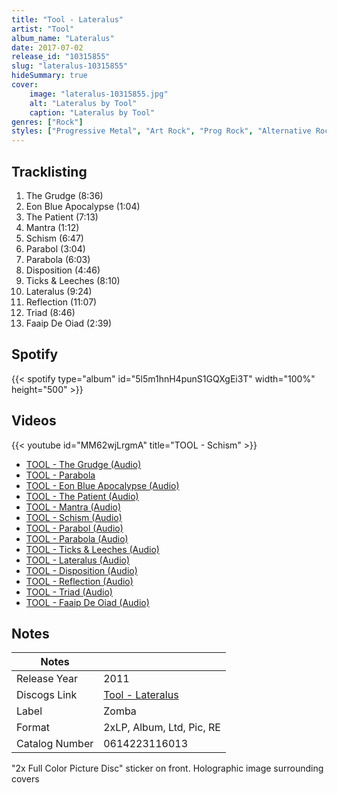 ```yaml
---
title: "Tool - Lateralus"
artist: "Tool"
album_name: "Lateralus"
date: 2017-07-02
release_id: "10315855"
slug: "lateralus-10315855"
hideSummary: true
cover:
    image: "lateralus-10315855.jpg"
    alt: "Lateralus by Tool"
    caption: "Lateralus by Tool"
genres: ["Rock"]
styles: ["Progressive Metal", "Art Rock", "Prog Rock", "Alternative Rock", "Experimental"]
---
```

## Tracklisting
1. The Grudge (8:36)
2. Eon Blue Apocalypse (1:04)
3. The Patient (7:13)
4. Mantra (1:12)
5. Schism (6:47)
6. Parabol (3:04)
7. Parabola (6:03)
8. Disposition (4:46)
9. Ticks & Leeches (8:10)
10. Lateralus (9:24)
11. Reflection (11:07)
12. Triad (8:46)
13. Faaip De Oiad (2:39)
## Spotify
{{< spotify type="album" id="5l5m1hnH4punS1GQXgEi3T" width="100%" height="500" >}}

## Videos
{{< youtube id="MM62wjLrgmA" title="TOOL - Schism" >}}
- [TOOL - The Grudge (Audio)](https://www.youtube.com/watch?v=3BXyEUOuNds)
- [TOOL - Parabola](https://www.youtube.com/watch?v=-_nQhGR0K8M)
- [TOOL - Eon Blue Apocalypse (Audio)](https://www.youtube.com/watch?v=75hGl9stdQI)
- [TOOL - The Patient (Audio)](https://www.youtube.com/watch?v=rDrhI1GUnNg)
- [TOOL - Mantra (Audio)](https://www.youtube.com/watch?v=cDuLYGYHhQk)
- [TOOL - Schism (Audio)](https://www.youtube.com/watch?v=80RtBeB61LE)
- [TOOL - Parabol (Audio)](https://www.youtube.com/watch?v=ynzDDi9Y044)
- [TOOL - Parabola (Audio)](https://www.youtube.com/watch?v=-DuAAmHpGbw)
- [TOOL - Ticks & Leeches (Audio)](https://www.youtube.com/watch?v=q0BOpkA2Vs4)
- [TOOL - Lateralus (Audio)](https://www.youtube.com/watch?v=Y7JG63IuaWs)
- [TOOL - Disposition (Audio)](https://www.youtube.com/watch?v=dUQjGpm5Kr8)
- [TOOL - Reflection (Audio)](https://www.youtube.com/watch?v=4MzVuHqsNoM)
- [TOOL - Triad (Audio)](https://www.youtube.com/watch?v=JAzLQ5aeAOw)
- [TOOL - Faaip De Oiad (Audio)](https://www.youtube.com/watch?v=7RmLkY1387A)

## Notes
| Notes          |             |
| ---------------| ----------- |
| Release Year   | 2011 |
| Discogs Link   | [Tool - Lateralus](https://www.discogs.com/release/10315855-Tool-Lateralus) |
| Label          | Zomba |
| Format         | 2xLP, Album, Ltd, Pic, RE |
| Catalog Number | 0614223116013 |

"2x Full Color Picture Disc" sticker on front.  Holographic image surrounding covers
